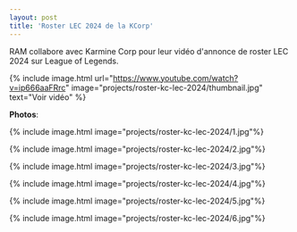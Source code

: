 ```yaml
---
layout: post
title: 'Roster LEC 2024 de la KCorp'
---
```

RAM collabore avec Karmine Corp pour leur vidéo d'annonce de roster LEC 2024 sur League of Legends. 

{% include image.html url="https://www.youtube.com/watch?v=ip666aaFRrc" image="projects/roster-kc-lec-2024/thumbnail.jpg" text="Voir vidéo" %}

**Photos**:

{% include image.html image="projects/roster-kc-lec-2024/1.jpg"%}

{% include image.html image="projects/roster-kc-lec-2024/2.jpg"%}

{% include image.html image="projects/roster-kc-lec-2024/3.jpg"%}

{% include image.html image="projects/roster-kc-lec-2024/4.jpg"%}

{% include image.html image="projects/roster-kc-lec-2024/5.jpg"%}

{% include image.html image="projects/roster-kc-lec-2024/6.jpg"%}